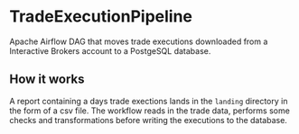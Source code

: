 # TradeExecutionPipeline
Apache Airflow DAG that moves trade executions downloaded from a Interactive Brokers account to a PostgeSQL database.

## How it works
A report containing a days trade exections lands in the `landing` directory in the form of a csv file. The workflow reads
in the trade data, performs some checks and transformations before writing the executions to the database.